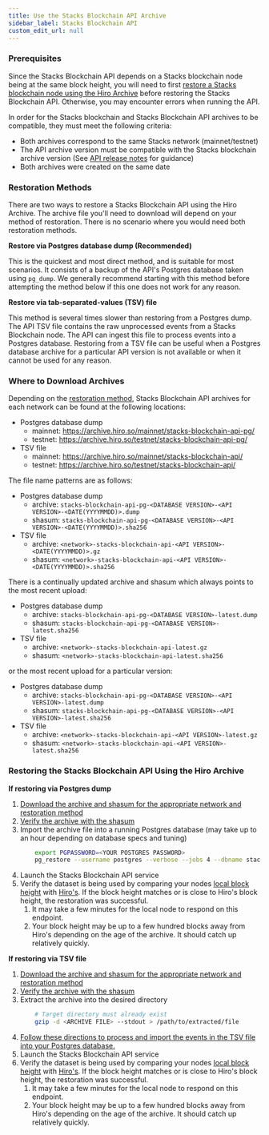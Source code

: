 ```yaml
---
title: Use the Stacks Blockchain API Archive
sidebar_label: Stacks Blockchain API
custom_edit_url: null
---
```


### Prerequisites

Since the Stacks Blockchain API depends on a Stacks blockchain node being at the same block height, you will need to first [restore a Stacks blockchain node using the Hiro Archive](https://docs/hiro-archive/guides/use-stacks-blockchain-archive) before restoring the Stacks Blockchain API. Otherwise, you may encounter errors when running the API.

In order for the Stacks blockchain and Stacks Blockchain API archives to be compatible, they must meet the following criteria:

- Both archives correspond to the same Stacks network (mainnet/testnet)
- The API archive version must be compatible with the Stacks blockchain archive version (See [API release notes](https://github.com/hirosystems/stacks-blockchain-api/releases) for guidance)
- Both archives were created on the same date

### Restoration Methods

There are two ways to restore a Stacks Blockchain API using the Hiro Archive. The archive file you'll need to download will depend on your method of restoration. There is no scenario where you would need both restoration methods.

**Restore via Postgres database dump (Recommended)**

This is the quickest and most direct method, and is suitable for most scenarios. It consists of a backup of the API's Postgres database taken using `pg_dump`. We generally recommend starting with this method before attempting the method below if this one does not work for any reason.

**Restore via tab-separated-values (TSV) file**

This method is several times slower than restoring from a Postgres dump. The API TSV file contains the raw unprocessed events from a Stacks Blockchain node. The API can ingest this file to process events into a Postgres database.
Restoring from a TSV file can be useful when a Postgres database archive for a particular API version is not available or when it cannot be used for any reason.

### Where to Download Archives

Depending on the [restoration method](#restoration-methods), Stacks Blockchain API archives for each network can be found at the following locations:

- Postgres database dump
  - mainnet: https://archive.hiro.so/mainnet/stacks-blockchain-api-pg/
  - testnet: https://archive.hiro.so/testnet/stacks-blockchain-api-pg/
- TSV file
  - mainnet: https://archive.hiro.so/mainnet/stacks-blockchain-api/
  - testnet: https://archive.hiro.so/testnet/stacks-blockchain-api/

The file name patterns are as follows:

- Postgres database dump
  - archive: `stacks-blockchain-api-pg-<DATABASE VERSION>-<API VERSION>-<DATE(YYYYMMDD)>.dump`
  - shasum: `stacks-blockchain-api-pg-<DATABASE VERSION>-<API VERSION>-<DATE(YYYYMMDD)>.sha256`
- TSV file
  - archive: `<network>-stacks-blockchain-api-<API VERSION>-<DATE(YYYYMMDD)>.gz`
  - shasum: `<network>-stacks-blockchain-api-<API VERSION>-<DATE(YYYYMMDD)>.sha256`

There is a continually updated archive and shasum which always points to the most recent upload:

- Postgres database dump
  - archive: `stacks-blockchain-api-pg-<DATABASE VERSION>-latest.dump`
  - shasum: `stacks-blockchain-api-pg-<DATABASE VERSION>-latest.sha256`
- TSV file
  - archive: `<network>-stacks-blockchain-api-latest.gz`
  - shasum: `<network>-stacks-blockchain-api-latest.sha256`

or the most recent upload for a particular version:

- Postgres database dump
  - archive: `stacks-blockchain-api-pg-<DATABASE VERSION>-<API VERSION>-latest.dump`
  - shasum: `stacks-blockchain-api-pg-<DATABASE VERSION>-<API VERSION>-latest.sha256`
- TSV file
  - archive: `<network>-stacks-blockchain-api-<API VERSION>-latest.gz`
  - shasum: `<network>-stacks-blockchain-api-<API VERSION>-latest.sha256`

### Restoring the Stacks Blockchain API Using the Hiro Archive

**If restoring via Postgres dump**

1. [Download the archive and shasum for the appropriate network and restoration method](#where-to-download-archives)
1. [Verify the archive with the shasum](./verify-archive-data.md)
1. Import the archive file into a running Postgres database (may take up to an hour depending on database specs and tuning)
   ```bash
       export PGPASSWORD=<YOUR POSTGRES PASSWORD>
       pg_restore --username postgres --verbose --jobs 4 --dbname stacks_blockchain_api /path/to/archive/file
   ```
1. Launch the Stacks Blockchain API service
1. Verify the dataset is being used by comparing your nodes [local block height](http://localhost:3999/extended/v1/status) with [Hiro's](https://api.hiro.so/extended/v1/status). If the block height matches or is close to Hiro's block height, the restoration was successful.
   1. It may take a few minutes for the local node to respond on this endpoint.
   1. Your block height may be up to a few hundred blocks away from Hiro's depending on the age of the archive. It should catch up relatively quickly.

**If restoring via TSV file**

1. [Download the archive and shasum for the appropriate network and restoration method](#where-to-download-archives)
1. [Verify the archive with the shasum](./verify-archive-data.md)
1. Extract the archive into the desired directory
   ```bash
       # Target directory must already exist
       gzip -d <ARCHIVE FILE> --stdout > /path/to/extracted/file
   ```
1. [Follow these directions to process and import the events in the TSV file into your Postgres database.](https://github.com/hirosystems/stacks-blockchain-api#export-and-import)
1. Launch the Stacks Blockchain API service
1. Verify the dataset is being used by comparing your nodes [local block height](http://localhost:3999/extended/v1/status) with [Hiro's](https://api.hiro.so/extended/v1/status). If the block height matches or is close to Hiro's block height, the restoration was successful.
   1. It may take a few minutes for the local node to respond on this endpoint.
   1. Your block height may be up to a few hundred blocks away from Hiro's depending on the age of the archive. It should catch up relatively quickly.
